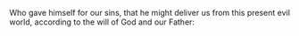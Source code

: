 Who gave himself for our sins, that he might deliver us from this present evil world, according to the will of God and our Father:
